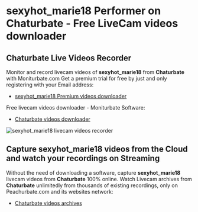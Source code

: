 # sexyhot_marie18 Performer on Chaturbate - Free LiveCam videos downloader

## Chaturbate Live Videos Recorder

Monitor and record livecam videos of **sexyhot_marie18** from **Chaturbate** with Moniturbate.com
Get a premium trial for free by just and only registering with your Email address:
* [sexyhot_marie18 Premium videos downloader](https://moniturbate.com/request-demo-licence-key.html)

Free livecam videos downloader - Moniturbate Software:
* [Chaturbate videos downloader](https://moniturbate.com/moniturbate-download-software.html)

![sexyhot_marie18 livecam videos recorder](https://peachurnet.com/templates/moniturbate-software.png)


## Capture sexyhot_marie18 videos from the Cloud and watch your recordings on Streaming

Without the need of downloading a software, capture **sexyhot_marie18** livecam videos from **Chaturbate** 100% online.
Watch Livecam archives from **Chaturbate** unlimitedly from thousands of existing recordings, only on Peachurbate.com and its websites network:
* [Chaturbate videos archives](https://peachurnet.com/)